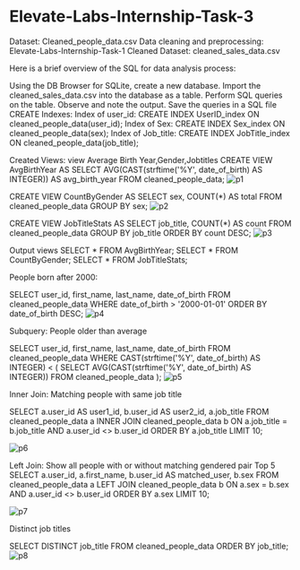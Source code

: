# Elevate-Labs-Internship-Task-3

Dataset: Cleaned_people_data.csv
Data cleaning and preprocessing: Elevate-Labs-Internship-Task-1
Cleaned Dataset: cleaned_sales_data.csv

Here is a brief overview of the SQL for data analysis process:

Using the DB Browser for SQLite, create a new database.
Import the cleaned_sales_data.csv into the database as a table.
Perform SQL queries on the table.
Observe and note the output.
Save the queries in a SQL file
 CREATE Indexes:
 Index of user_id:
CREATE INDEX UserID_index ON cleaned_people_data(user_id);
Index of Sex:
CREATE INDEX Sex_index ON cleaned_people_data(sex);
Index of Job_title:
CREATE INDEX JobTitle_index ON cleaned_people_data(job_title);

Created Views:
view Average Birth Year,Gender,Jobtitles
CREATE VIEW AvgBirthYear AS
SELECT AVG(CAST(strftime('%Y', date_of_birth) AS INTEGER)) AS avg_birth_year FROM cleaned_people_data;
![p1](https://github.com/user-attachments/assets/58d2c4bd-d903-4f90-8f06-2526db1c02c7)

CREATE VIEW CountByGender AS
SELECT sex, COUNT(*) AS total FROM cleaned_people_data GROUP BY sex;
![p2](https://github.com/user-attachments/assets/daa64aa2-2474-4696-a872-a70ecfa67467)

CREATE VIEW JobTitleStats AS
SELECT job_title, COUNT(*) AS count FROM cleaned_people_data GROUP BY job_title ORDER BY count DESC;
![p3](https://github.com/user-attachments/assets/4ea846c3-5b04-494f-a117-d7b9d7993809)

Output views
SELECT * FROM AvgBirthYear;
SELECT * FROM CountByGender;
SELECT * FROM JobTitleStats;

People born after 2000:

SELECT user_id, first_name, last_name, date_of_birth FROM cleaned_people_data
WHERE date_of_birth > '2000-01-01' ORDER BY date_of_birth DESC;
![p4](https://github.com/user-attachments/assets/1113de0d-e1eb-49be-a55e-7112910b0a3a)

Subquery: People older than average 

SELECT user_id, first_name, last_name, date_of_birth
FROM cleaned_people_data
WHERE CAST(strftime('%Y', date_of_birth) AS INTEGER) < (
    SELECT AVG(CAST(strftime('%Y', date_of_birth) AS INTEGER)) FROM cleaned_people_data
);
![p5](https://github.com/user-attachments/assets/4eebaa28-15ed-40f1-b04e-fa1e4664a08c)

Inner Join: Matching people with same job title

SELECT a.user_id AS user1_id, b.user_id AS user2_id, a.job_title
FROM cleaned_people_data a
INNER JOIN cleaned_people_data b ON a.job_title = b.job_title AND a.user_id <> b.user_id
ORDER BY a.job_title LIMIT 10;

![p6](https://github.com/user-attachments/assets/2a4023d2-f317-4320-b1b7-863403a0d7cb)

 Left Join: Show all people with or without matching gendered pair 
 Top 5
SELECT a.user_id, a.first_name, b.user_id AS matched_user, b.sex
FROM cleaned_people_data a
LEFT JOIN cleaned_people_data b ON a.sex = b.sex AND a.user_id <> b.user_id
ORDER BY a.sex LIMIT 10;

![p7](https://github.com/user-attachments/assets/141345c2-e313-4503-8558-73d5dc80160b)

Distinct job titles

SELECT DISTINCT job_title FROM cleaned_people_data ORDER BY job_title;
![p8](https://github.com/user-attachments/assets/d97992f5-65ba-4411-ad37-5294fb84e995)
